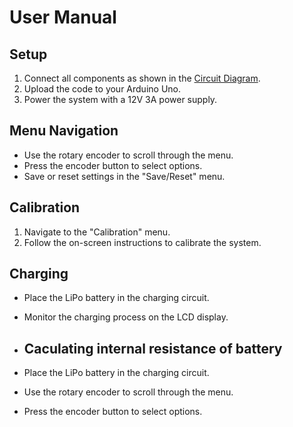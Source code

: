 # User Manual

## Setup
1. Connect all components as shown in the [Circuit Diagram](CircuitDiagram.pdf).
2. Upload the code to your Arduino Uno.
3. Power the system with a 12V 3A power supply.

## Menu Navigation
- Use the rotary encoder to scroll through the menu.
- Press the encoder button to select options.
- Save or reset settings in the "Save/Reset" menu.

## Calibration
1. Navigate to the "Calibration" menu.
2. Follow the on-screen instructions to calibrate the system.

## Charging
- Place the LiPo battery in the charging circuit.
- Monitor the charging process on the LCD display.

- ## Caculating internal resistance of battery
- Place the LiPo battery in the charging circuit.
- Use the rotary encoder to scroll through the menu.
- Press the encoder button to select options.
